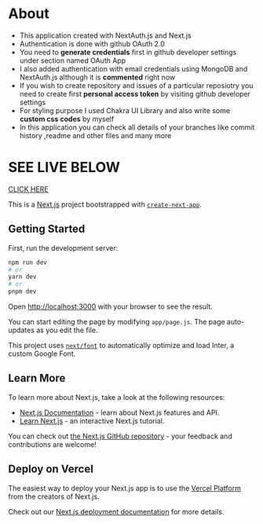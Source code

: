 # About 

+ This application created with NextAuth.js and Next.js 
+ Authentication is done with github OAuth 2.0 
+ You need to **generate credentials** first in github developer settings under section named OAuth App
+ I also added authentication with email credentials using MongoDB and NextAuth.js although it is **commented** right now 
+ If you wish to create repository and issues of a particular reposiotry you need to create first **personal access token** by visiting github developer settings
+ For styling purpose I used Chakra UI Library and also write some **custom css codes** by myself
+ In this application you can check all details of your branches like commit history ,readme and other files and many more
  

# SEE LIVE BELOW
[CLICK HERE](https://github-clone-o-auth-uyv2-2mrrlgrpl-digvijay003.vercel.app/)





This is a [Next.js](https://nextjs.org/) project bootstrapped with [`create-next-app`](https://github.com/vercel/next.js/tree/canary/packages/create-next-app).

## Getting Started

First, run the development server:

```bash
npm run dev
# or
yarn dev
# or
pnpm dev
```

Open [http://localhost:3000](http://localhost:3000) with your browser to see the result.

You can start editing the page by modifying `app/page.js`. The page auto-updates as you edit the file.

This project uses [`next/font`](https://nextjs.org/docs/basic-features/font-optimization) to automatically optimize and load Inter, a custom Google Font.

## Learn More

To learn more about Next.js, take a look at the following resources:

- [Next.js Documentation](https://nextjs.org/docs) - learn about Next.js features and API.
- [Learn Next.js](https://nextjs.org/learn) - an interactive Next.js tutorial.

You can check out [the Next.js GitHub repository](https://github.com/vercel/next.js/) - your feedback and contributions are welcome!

## Deploy on Vercel

The easiest way to deploy your Next.js app is to use the [Vercel Platform](https://vercel.com/new?utm_medium=default-template&filter=next.js&utm_source=create-next-app&utm_campaign=create-next-app-readme) from the creators of Next.js.

Check out our [Next.js deployment documentation](https://nextjs.org/docs/deployment) for more details.
